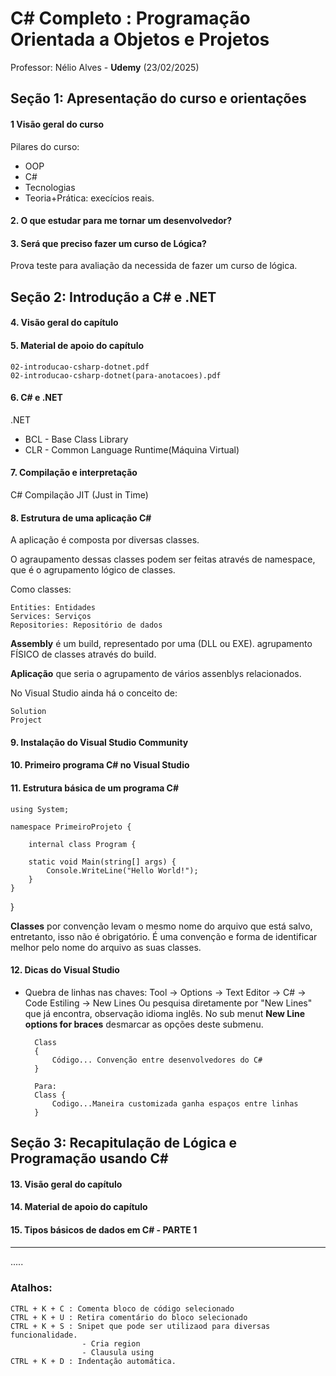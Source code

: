 # C# Completo : Programação Orientada a Objetos e Projetos
Professor: Nélio Alves - **Udemy** (23/02/2025)

## Seção 1: Apresentação do curso e orientações

#### 1 Visão geral do curso

Pilares do curso:

- OOP 
- C#
- Tecnologias
- Teoria+Prática: execícios reais.

#### 2. O que estudar para me tornar um desenvolvedor?

#### 3. Será que preciso fazer um curso de Lógica?

Prova teste para avaliação da necessida de fazer um curso de lógica.

## Seção 2: Introdução a C# e .NET

#### 4. Visão geral do capítulo

#### 5. Material de apoio do capítulo

	02-introducao-csharp-dotnet.pdf
	02-introducao-csharp-dotnet(para-anotacoes).pdf

#### 6. C# e .NET

.NET 
- BCL - Base Class Library
- CLR - Common Language Runtime(Máquina Virtual)

#### 7. Compilação e interpretação

C# Compilação JIT (Just in Time)

#### 8. Estrutura de uma aplicação C#

A aplicação é composta por diversas classes.

O agraupamento dessas classes podem ser feitas através de namespace, que é o agrupamento lógico de classes.

Como classes:

    Entities: Entidades 
    Services: Serviços
    Repositories: Repositório de dados

**Assembly** é um build, representado por  uma (DLL ou EXE). agrupamento FÍSICO de classes através do build.

**Aplicação** que seria o agrupamento de vários assenblys relacionados.

No Visual Studio ainda há o conceito de:

    Solution
    Project

#### 9. Instalação do Visual Studio Community

#### 10. Primeiro programa C# no Visual Studio

#### 11. Estrutura básica de um programa C#

    using System;

    namespace PrimeiroProjeto {

        internal class Program {

        static void Main(string[] args) {
            Console.WriteLine("Hello World!");
        }
    }
}

**Classes** por convenção levam o mesmo nome do arquivo que está salvo, entretanto, isso não é obrigatório. É uma convenção e forma de identificar melhor pelo nome do arquivo as suas classes.

#### 12. Dicas do Visual Studio

- Quebra de linhas nas chaves: Tool -> Options -> Text Editor -> C# -> Code Estiling -> New Lines
Ou pesquisa diretamente por "New Lines" que já encontra, observação idioma inglês.
No sub menut **New Line options for braces** desmarcar as opções deste submenu.
    
        Class 
        {
            Código... Convenção entre desenvolvedores do C#
        }

        Para:
        Class {
            Codigo...Maneira customizada ganha espaços entre linhas
        }


## Seção 3: Recapitulação de Lógica e Programação usando C#

#### 13. Visão geral do capítulo

#### 14. Material de apoio do capítulo

#### 15. Tipos básicos de dados em C# - PARTE 1


#### 

####

####

####

####

####

----
.....

### Atalhos:

    CTRL + K + C : Comenta bloco de código selecionado
    CTRL + K + U : Retira comentário do bloco selecionado
    CTRL + K + S : Snipet que pode ser utilizaod para diversas funcionalidade.
                    - Cria region
                    - Clausula using
    CTRL + K + D : Indentação automática.


